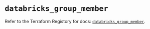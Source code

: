 # `databricks_group_member`

Refer to the Terraform Registory for docs: [`databricks_group_member`](https://registry.terraform.io/providers/databricks/databricks/1.24.0/docs/resources/group_member).
